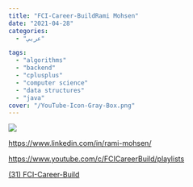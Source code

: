 ```yaml
---
title: "FCI-Career-BuildRami Mohsen"
date: "2021-04-28"
categories:
  - "عربي"

tags:
  - "algorithms"
  - "backend"
  - "cplusplus"
  - "computer science"
  - "data structures"
  - "java"
cover: "/YouTube-Icon-Gray-Box.png"
---
```


![](https://yt3.ggpht.com/ytc/AAUvwngBvTsjgmCA8dXWbtQX5LXhuZSmXmzlA0VcV6_OUQ=s176-c-k-c0x00ffffff-no-rj)

https://www.linkedin.com/in/rami-mohsen/

https://www.youtube.com/c/FCICareerBuild/playlists

[(31) FCI-Career-Build ](https://www.youtube.com/c/FCICareerBuild/playlists)
